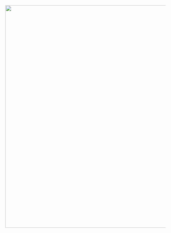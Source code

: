 
<div align="center">
  <img src="https://media.giphy.com/media/xFkgeu7dhfgqqxJqmj/giphy.gif" width="700"/>
</div>
